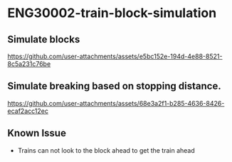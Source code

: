 # ENG30002-train-block-simulation


## Simulate blocks 

https://github.com/user-attachments/assets/e5bc152e-194d-4e88-8521-8c5a231c76be







## Simulate breaking based on stopping distance.

https://github.com/user-attachments/assets/68e3a2f1-b285-4636-8426-ecaf2acc12ec



## Known Issue
- Trains can not look to the block ahead to get the train ahead

